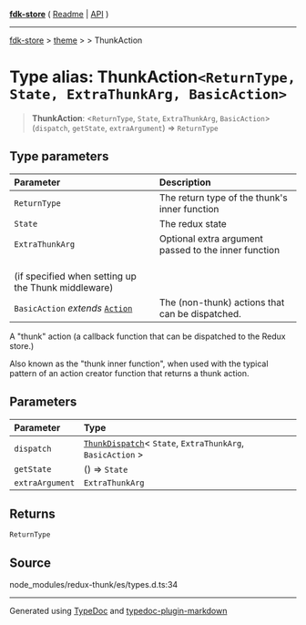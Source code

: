 [**fdk-store**](../../../README.md) ( [Readme](../../../README.md) \| [API](../../../API.md) )

---

[fdk-store](../../../API.md) > [theme](../../README.md) > [<internal>](../README.md) > ThunkAction

# Type alias: ThunkAction`<ReturnType, State, ExtraThunkArg, BasicAction>`

> **ThunkAction**: \<`ReturnType`, `State`, `ExtraThunkArg`, `BasicAction`\> (`dispatch`, `getState`, `extraArgument`) => `ReturnType`

## Type parameters

| Parameter                                                             | Description                                          |
| :-------------------------------------------------------------------- | :--------------------------------------------------- |
| `ReturnType`                                                          | The return type of the thunk's inner function        |
| `State`                                                               | The redux state                                      |
| `ExtraThunkArg`                                                       | Optional extra argument passed to the inner function |
| <br />(if specified when setting up the Thunk middleware)             |
| `BasicAction` _extends_ [`Action`](../interfaces/interface.Action.md) | The (non-thunk) actions that can be dispatched.      |

A "thunk" action (a callback function that can be dispatched to the Redux
store.)

Also known as the "thunk inner function", when used with the typical pattern
of an action creator function that returns a thunk action.

## Parameters

| Parameter       | Type                                                                                                     |
| :-------------- | :------------------------------------------------------------------------------------------------------- |
| `dispatch`      | [`ThunkDispatch`](../interfaces/interface.ThunkDispatch.md)\< `State`, `ExtraThunkArg`, `BasicAction` \> |
| `getState`      | () => `State`                                                                                            |
| `extraArgument` | `ExtraThunkArg`                                                                                          |

## Returns

`ReturnType`

## Source

node_modules/redux-thunk/es/types.d.ts:34

---

Generated using [TypeDoc](https://typedoc.org/) and [typedoc-plugin-markdown](https://www.npmjs.com/package/typedoc-plugin-markdown)
